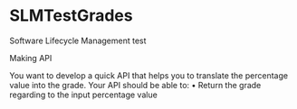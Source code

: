 # SLMTestGrades

Software Lifecycle Management test

Making API

You want to develop a quick API that helps you to translate the percentage value into the grade. 
Your API should be able to: 
  • Return the grade regarding to the input percentage value
  
